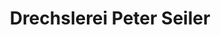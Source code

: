 ---
title: "Drechslerei Peter Seiler"
url: /muenchen/drechslerei-peter-seiler/
shop: Raumausstattung
---